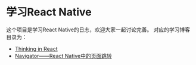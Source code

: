 # 学习React Native

这个项目是学习React Native的日志，欢迎大家一起讨论完善。
对应的学习博客目录为：
- [Thinking in React](http://my.oschina.net/u/2545056/blog/704114)
- [Navigator——React Native中的页面跳转](http://my.oschina.net/u/2545056/blog/710305) 